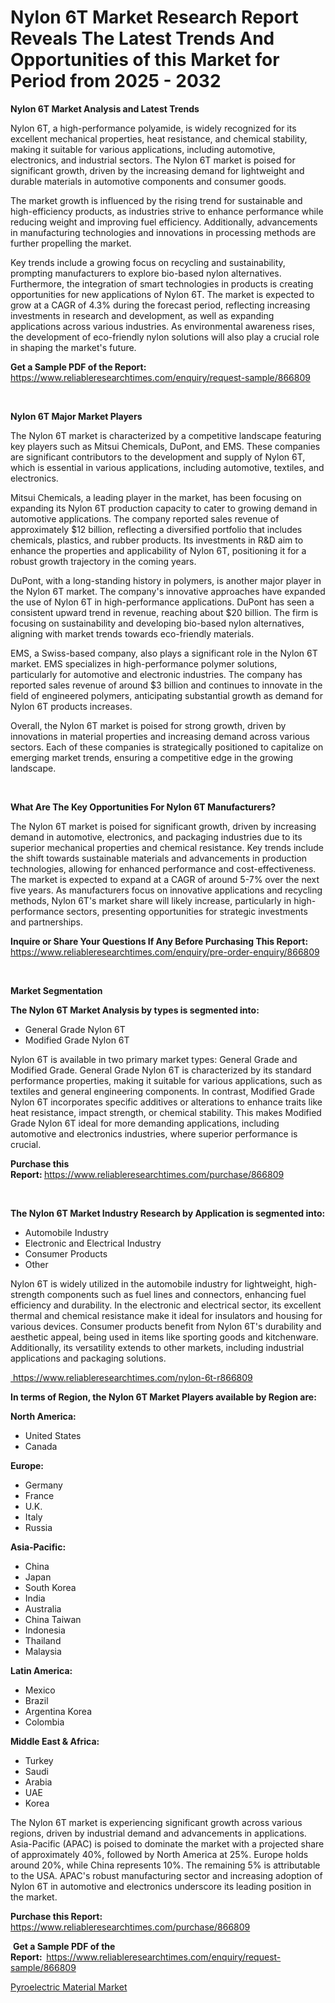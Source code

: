 <p><h1>Nylon 6T Market Research Report Reveals The Latest Trends And Opportunities of this Market for Period from 2025 - 2032</h1></p><p><strong>Nylon 6T Market Analysis and Latest Trends</strong></p>
<p><p>Nylon 6T, a high-performance polyamide, is widely recognized for its excellent mechanical properties, heat resistance, and chemical stability, making it suitable for various applications, including automotive, electronics, and industrial sectors. The Nylon 6T market is poised for significant growth, driven by the increasing demand for lightweight and durable materials in automotive components and consumer goods.</p><p>The market growth is influenced by the rising trend for sustainable and high-efficiency products, as industries strive to enhance performance while reducing weight and improving fuel efficiency. Additionally, advancements in manufacturing technologies and innovations in processing methods are further propelling the market.</p><p>Key trends include a growing focus on recycling and sustainability, prompting manufacturers to explore bio-based nylon alternatives. Furthermore, the integration of smart technologies in products is creating opportunities for new applications of Nylon 6T. The market is expected to grow at a CAGR of 4.3% during the forecast period, reflecting increasing investments in research and development, as well as expanding applications across various industries. As environmental awareness rises, the development of eco-friendly nylon solutions will also play a crucial role in shaping the market's future.</p></p>
<p><strong>Get a Sample PDF of the Report:&nbsp;</strong> <a href="https://www.reliableresearchtimes.com/enquiry/request-sample/866809?utm_campaign=2009&utm_medium=2&utm_source=Github&utm_content=ia&utm_term=01042025&utm_id=nylon-6t">https://www.reliableresearchtimes.com/enquiry/request-sample/866809</a></p>
<p>&nbsp;</p>
<p><strong>Nylon 6T Major Market Players</strong></p>
<p><p>The Nylon 6T market is characterized by a competitive landscape featuring key players such as Mitsui Chemicals, DuPont, and EMS. These companies are significant contributors to the development and supply of Nylon 6T, which is essential in various applications, including automotive, textiles, and electronics.</p><p>Mitsui Chemicals, a leading player in the market, has been focusing on expanding its Nylon 6T production capacity to cater to growing demand in automotive applications. The company reported sales revenue of approximately $12 billion, reflecting a diversified portfolio that includes chemicals, plastics, and rubber products. Its investments in R&D aim to enhance the properties and applicability of Nylon 6T, positioning it for a robust growth trajectory in the coming years.</p><p>DuPont, with a long-standing history in polymers, is another major player in the Nylon 6T market. The company's innovative approaches have expanded the use of Nylon 6T in high-performance applications. DuPont has seen a consistent upward trend in revenue, reaching about $20 billion. The firm is focusing on sustainability and developing bio-based nylon alternatives, aligning with market trends towards eco-friendly materials.</p><p>EMS, a Swiss-based company, also plays a significant role in the Nylon 6T market. EMS specializes in high-performance polymer solutions, particularly for automotive and electronic industries. The company has reported sales revenue of around $3 billion and continues to innovate in the field of engineered polymers, anticipating substantial growth as demand for Nylon 6T products increases.</p><p>Overall, the Nylon 6T market is poised for strong growth, driven by innovations in material properties and increasing demand across various sectors. Each of these companies is strategically positioned to capitalize on emerging market trends, ensuring a competitive edge in the growing landscape.</p></p>
<p>&nbsp;</p>
<p><strong>What Are The Key Opportunities For Nylon 6T Manufacturers?</strong></p>
<p><p>The Nylon 6T market is poised for significant growth, driven by increasing demand in automotive, electronics, and packaging industries due to its superior mechanical properties and chemical resistance. Key trends include the shift towards sustainable materials and advancements in production technologies, allowing for enhanced performance and cost-effectiveness. The market is expected to expand at a CAGR of around 5-7% over the next five years. As manufacturers focus on innovative applications and recycling methods, Nylon 6T's market share will likely increase, particularly in high-performance sectors, presenting opportunities for strategic investments and partnerships.</p></p>
<p><strong>Inquire or Share Your Questions If Any Before Purchasing This Report:</strong> <a href="https://www.reliableresearchtimes.com/enquiry/pre-order-enquiry/866809?utm_campaign=2009&utm_medium=2&utm_source=Github&utm_content=ia&utm_term=01042025&utm_id=nylon-6t">https://www.reliableresearchtimes.com/enquiry/pre-order-enquiry/866809</a></p>
<p>&nbsp;</p>
<p><strong>Market Segmentation</strong></p>
<p><strong>The Nylon 6T Market Analysis by types is segmented into:</strong></p>
<p><ul><li>General Grade Nylon 6T</li><li>Modified Grade Nylon 6T</li></ul></p>
<p><p>Nylon 6T is available in two primary market types: General Grade and Modified Grade. General Grade Nylon 6T is characterized by its standard performance properties, making it suitable for various applications, such as textiles and general engineering components. In contrast, Modified Grade Nylon 6T incorporates specific additives or alterations to enhance traits like heat resistance, impact strength, or chemical stability. This makes Modified Grade Nylon 6T ideal for more demanding applications, including automotive and electronics industries, where superior performance is crucial.</p></p>
<p><strong>Purchase this Report:&nbsp;</strong><a href="https://www.reliableresearchtimes.com/purchase/866809?utm_campaign=2009&utm_medium=2&utm_source=Github&utm_content=ia&utm_term=01042025&utm_id=nylon-6t">https://www.reliableresearchtimes.com/purchase/866809</a></p>
<p>&nbsp;</p>
<p><strong>The Nylon 6T Market Industry Research by Application is segmented into:</strong></p>
<p><ul><li>Automobile Industry</li><li>Electronic and Electrical Industry</li><li>Consumer Products</li><li>Other</li></ul></p>
<p><p>Nylon 6T is widely utilized in the automobile industry for lightweight, high-strength components such as fuel lines and connectors, enhancing fuel efficiency and durability. In the electronic and electrical sector, its excellent thermal and chemical resistance make it ideal for insulators and housing for various devices. Consumer products benefit from Nylon 6T's durability and aesthetic appeal, being used in items like sporting goods and kitchenware. Additionally, its versatility extends to other markets, including industrial applications and packaging solutions.</p></p>
<p><a href="https://www.reliableresearchtimes.com/nylon-6t-r866809?utm_campaign=2009&utm_medium=2&utm_source=Github&utm_content=ia&utm_term=01042025&utm_id=nylon-6t">&nbsp;https://www.reliableresearchtimes.com/nylon-6t-r866809</a></p>
<p><strong>In terms of Region, the Nylon 6T Market Players available by Region are:</strong></p>
<p>
    <p> <strong> North America: </strong>
        <ul>
            <li>United States</li>
            <li>Canada</li>
        </ul>
        </p> 
    <p> <strong> Europe: </strong>
        <ul>
            <li>Germany</li>
            <li>France</li>
            <li>U.K.</li>
            <li>Italy</li>
            <li>Russia</li>
        </ul>
        </p> 
    <p> <strong> Asia-Pacific: </strong>
        <ul>
            <li>China</li>
            <li>Japan</li>
            <li>South Korea</li>
            <li>India</li>
            <li>Australia</li>
            <li>China Taiwan</li>
            <li>Indonesia</li>
            <li>Thailand</li>
            <li>Malaysia</li>
        </ul>
        </p> 
    <p> <strong> Latin America: </strong>
        <ul>
            <li>Mexico</li>
            <li>Brazil</li>
            <li>Argentina Korea</li>
            <li>Colombia</li>
        </ul>
        </p> 
    <p> <strong> Middle East & Africa: </strong>
        <ul>
            <li>Turkey</li>
            <li>Saudi</li>
            <li>Arabia</li>
            <li>UAE</li>
            <li>Korea</li>
        </ul>
    </p>
    </p>
<p><p>The Nylon 6T market is experiencing significant growth across various regions, driven by industrial demand and advancements in applications. Asia-Pacific (APAC) is poised to dominate the market with a projected share of approximately 40%, followed by North America at 25%. Europe holds around 20%, while China represents 10%. The remaining 5% is attributable to the USA. APAC's robust manufacturing sector and increasing adoption of Nylon 6T in automotive and electronics underscore its leading position in the market.</p></p>
<p><strong>Purchase this Report: </strong><a href="https://www.reliableresearchtimes.com/purchase/866809?utm_campaign=2009&utm_medium=2&utm_source=Github&utm_content=ia&utm_term=01042025&utm_id=nylon-6t">https://www.reliableresearchtimes.com/purchase/866809</a></p>
<p>&nbsp;<strong>Get a Sample PDF of the Report:&nbsp;&nbsp;</strong><a href="https://www.reliableresearchtimes.com/enquiry/request-sample/866809?utm_campaign=2009&utm_medium=2&utm_source=Github&utm_content=ia&utm_term=01042025&utm_id=nylon-6t">https://www.reliableresearchtimes.com/enquiry/request-sample/866809</a></p>
<p><strong></strong></p>
<p><p><a href="https://github.com/hgf64gh/Market-Research-Report-List-2/blob/main/pyroelectric-material-market.md?utm_campaign=2009&utm_medium=2&utm_source=Github&utm_content=ia&utm_term=01042025&utm_id=nylon-6t">Pyroelectric Material Market</a></p></p>